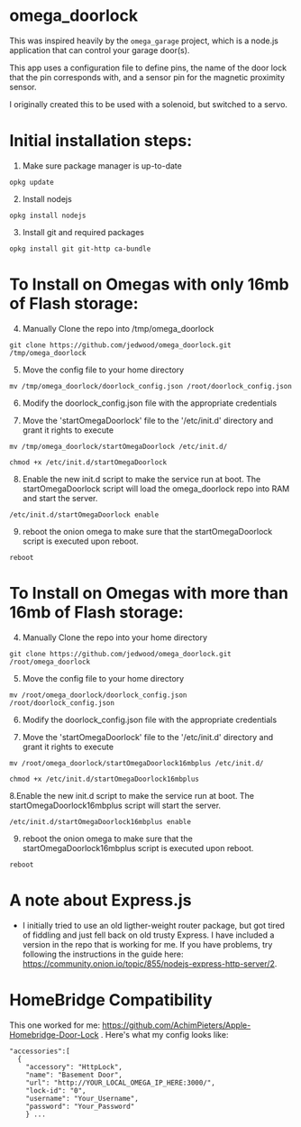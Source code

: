 # omega_doorlock

This was inspired heavily by the `omega_garage` project, which is a node.js application that can control your garage door(s).

This app uses a configuration file to define pins, the name of the door lock that the pin corresponds with, and a sensor pin for the magnetic proximity sensor.

I originally created this to be used with a solenoid, but switched to a servo.

# Initial installation steps:

1. Make sure package manager is up-to-date

  ```opkg update```

2. Install nodejs

  ```opkg install nodejs```

3. Install git and required packages

  ```opkg install git git-http ca-bundle```


# To Install on Omegas with only 16mb of Flash storage:

4. Manually Clone the repo into /tmp/omega_doorlock

  ```git clone https://github.com/jedwood/omega_doorlock.git /tmp/omega_doorlock```

5. Move the config file to your home directory

  ```mv /tmp/omega_doorlock/doorlock_config.json /root/doorlock_config.json```

6. Modify the doorlock_config.json file with the appropriate credentials

7. Move the 'startOmegaDoorlock' file to the '/etc/init.d' directory and grant it rights to execute

  ```mv /tmp/omega_doorlock/startOmegaDoorlock /etc/init.d/```

  ```chmod +x /etc/init.d/startOmegaDoorlock```

8. Enable the new init.d script to make the service run at boot. The startOmegaDoorlock script will load the omega_doorlock repo into RAM and start the server.

  ```/etc/init.d/startOmegaDoorlock enable```

9. reboot the onion omega to make sure that the startOmegaDoorlock script is executed upon reboot.

```reboot```


# To Install on Omegas with more than 16mb of Flash storage:

4. Manually Clone the repo into your home directory

  ```git clone https://github.com/jedwood/omega_doorlock.git /root/omega_doorlock```

5. Move the config file to your home directory

  ```mv /root/omega_doorlock/doorlock_config.json /root/doorlock_config.json```

6. Modify the doorlock_config.json file with the appropriate credentials

7. Move the 'startOmegaDoorlock' file to the '/etc/init.d' directory and grant it rights to execute

  ```mv /root/omega_doorlock/startOmegaDoorlock16mbplus /etc/init.d/```

  ```chmod +x /etc/init.d/startOmegaDoorlock16mbplus```

8.Enable the new init.d script to make the service run at boot. The startOmegaDoorlock16mbplus script will start the server.

  ```/etc/init.d/startOmegaDoorlock16mbplus enable```

9. reboot the onion omega to make sure that the startOmegaDoorlock16mbplus script is executed upon reboot.

```reboot```


# A note about Express.js
* I initially tried to use an old ligther-weight router package, but got tired of fiddling and just fell back on old trusty Express. I have included a version in the repo that is working for me. If you have problems, try following the instructions in the guide here: https://community.onion.io/topic/855/nodejs-express-http-server/2.

# HomeBridge Compatibility
This one worked for me: https://github.com/AchimPieters/Apple-Homebridge-Door-Lock . Here's what my config looks like:

```
"accessories":[
  {
    "accessory": "HttpLock",
    "name": "Basement Door",
    "url": "http://YOUR_LOCAL_OMEGA_IP_HERE:3000/",
    "lock-id": "0",
    "username": "Your_Username",
    "password": "Your_Password"
    } ...
```

